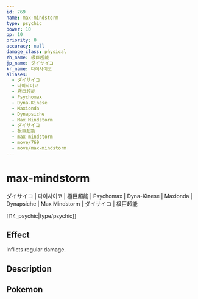 ```yaml
---
id: 769
name: max-mindstorm
type: psychic
power: 10
pp: 10
priority: 0
accuracy: null
damage_class: physical
zh_name: 极巨超能
jp_name: ダイサイコ
kr_name: 다이사이코
aliases:
  - ダイサイコ
  - 다이사이코
  - 極巨超能
  - Psychomax
  - Dyna-Kinese
  - Maxionda
  - Dynapsiche
  - Max Mindstorm
  - ダイサイコ
  - 极巨超能
  - max-mindstorm
  - move/769
  - move/max-mindstorm
---
```

# max-mindstorm
    
ダイサイコ | 다이사이코 | 極巨超能 | Psychomax | Dyna-Kinese | Maxionda | Dynapsiche | Max Mindstorm | ダイサイコ | 极巨超能

[[14_psychic|type/psychic]]

## Effect

Inflicts regular damage.

## Description



## Pokemon



